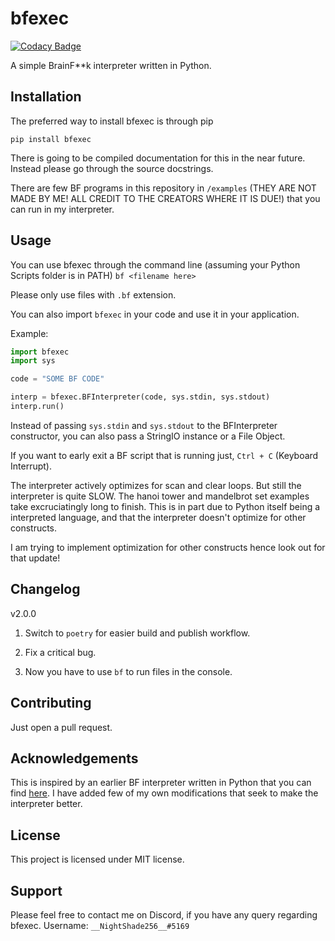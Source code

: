 # bfexec

[![Codacy Badge](https://api.codacy.com/project/badge/Grade/97d726aca2da45709e8ec6c2375ecc44)](https://www.codacy.com/manual/anishjewalikar/bfexec?utm_source=github.com&amp;utm_medium=referral&amp;utm_content=NightShade256/bfexec&amp;utm_campaign=Badge_Grade)

A simple BrainF**k interpreter written in Python.

## Installation

The preferred way to install bfexec is through pip

`pip install bfexec`

There is going to be compiled documentation for this in the near future.
Instead please go through the source docstrings.

There are few BF programs in this repository in `/examples` (THEY ARE NOT MADE BY ME! ALL CREDIT TO THE CREATORS WHERE IT IS DUE!)
that you can run in my interpreter.

## Usage

You can use bfexec through the command line (assuming your Python Scripts folder is in PATH)
`bf <filename here>`

Please only use files with `.bf` extension.

You can also import `bfexec` in your code and use it in your application.

Example:

```python
import bfexec
import sys

code = "SOME BF CODE"

interp = bfexec.BFInterpreter(code, sys.stdin, sys.stdout)
interp.run()
```

Instead of passing `sys.stdin` and `sys.stdout` to the BFInterpreter constructor, you can also
pass a StringIO instance or a File Object.

If you want to early exit a BF script that is running just, `Ctrl + C` (Keyboard Interrupt).

The interpreter actively optimizes for scan and clear loops.
But still the interpreter is quite SLOW.
The hanoi tower and mandelbrot set examples take excruciatingly long to finish.
This is in part due to Python itself being a interpreted language, and that
the interpreter doesn't optimize for other constructs.

I am trying to implement optimization for other constructs hence look out for that update!

## Changelog

v2.0.0

1. Switch to `poetry` for easier build and publish workflow.

2. Fix a critical bug.

3. Now you have to use `bf` to run files in the console.

## Contributing

Just open a pull request.

## Acknowledgements

This is inspired by an earlier BF interpreter written in Python that you can find [here](https://github.com/Shubbler/PyFuck).
I have added few of my own modifications that seek to make the interpreter better.

## License

This project is licensed under MIT license.

## Support

Please feel free to contact me on Discord, if you have any query regarding bfexec.
Username: `__NightShade256__#5169`
